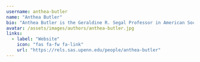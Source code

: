 ```yaml
---
username: anthea-butler
name: "Anthea Butler"
bio: "Anthea Butler is the Geraldine R. Segal Professor in American Social Thought and Chair of Religious Studies at the University of Pennsylvania"
avatar: /assets/images/authors/anthea-butler.jpg
links:
  - label: "Website"
    icon: "fas fa-fw fa-link"
    url: "https://rels.sas.upenn.edu/people/anthea-butler"
---
```

